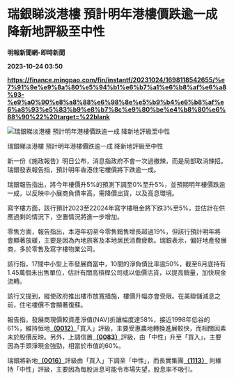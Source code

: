 # 瑞銀睇淡港樓 預計明年港樓價跌逾一成 降新地評級至中性
**明報新聞網-即時新聞**

**2023-10-24 03:50**

**https://finance.mingpao.com/fin/instantf/20231024/1698118542655/%e7%91%9e%e9%8a%80%e5%94%b1%e6%b7%a1%e6%b8%af%e6%a8%93-%e9%a0%90%e8%a8%88%e6%98%8e%e5%b9%b4%e6%b8%af%e6%a8%93%e5%83%b9%e8%b7%8c%e9%80%be%e4%b8%80%e6%88%90%22%20target=%22blank**

![瑞銀睇淡港樓  預計明年港樓價跌逾一成  降新地評級至中性](https://fs.mingpao.com/fin/20231024/s00010/bd8342bdc6497bf3d276f33e58678447.jpg)

瑞銀睇淡港樓 預計明年港樓價跌逾一成 降新地評級至中性

新一份《施政報告》明日公布，消息指政府不會一次過撤辣，而是局部取消辣招。瑞銀發表報告指，預計明年香港住宅樓價將下跌逾一成。

瑞銀報告指出，將今年樓價升5%的預測下調至0%至升5%，並預期明年樓價跌逾一成，以反映中小展商負債率高，需降價出貨，以及高息環境。

寫字樓方面，該行預計2023至22024年寫字樓租金將下跌3%至5%，並估計在供應過剩的情況下，空置情況將進一步增加。

零售方面，報告指出，本港年初至今零售銷售增長超過19%，但該行預計明年將會顯著放緩，主要是因為內地旅客及本地居民消費疲軟。瑞銀表示，偏好地產發展商，多於零售及寫字樓物業公司。

該行指，17間中小型上市發展商當中，10間的淨負債比率逾50%，截至6月底持有1.45萬個未出售單位，估計有關高槓桿公司或以低價沽貨，以提高銷量，加快現金流轉。

該行又提到，縱使政府推出樓市放寬措施，樓價升幅亦會受限。在美聯儲減息之前，住宅樓價不會顯著復蘇。

報告指，發展商現價較資產淨值(NAV)折讓幅度達58%，接近1998年低谷的61%，維持恒地[**（0012）**](https://finance.mingpao.com/fin/instantf/20231024/1698118542655/stock1.php?code=0012)「買入」評級，主要受惠農地轉換進展較快，而相關因素未於股價反映。另外，上調信置[**（0083）**](https://finance.mingpao.com/fin/instantf/20231024/1698118542655/stock1.php?code=0083)評級，由「中性」升至「買入」，主要因為手頭淨現金強勁，相當於市值的60%。

瑞銀將新地[**（0016）**](https://finance.mingpao.com/fin/instantf/20231024/1698118542655/stock1.php?code=0016)評級由「買入」下調至「中性」，而長實集團[**（1113）**](https://finance.mingpao.com/fin/instantf/20231024/1698118542655/stock1.php?code=1113) 則維持「中性」評級，主要因為每股派息可能令市場失望，股息率不吸引。